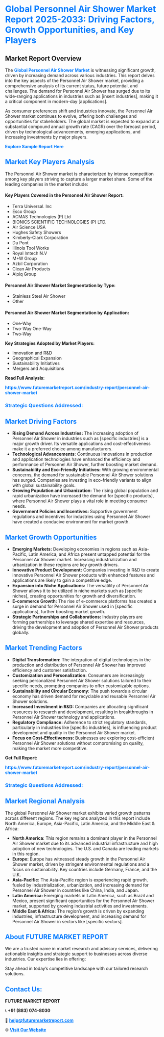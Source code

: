<h1 style="color: #007BFF;">Global Personnel Air Shower Market Report 2025-2033: Driving Factors, Growth Opportunities, and Key Players</h1>

<section id="overview">
<h2>Market Report Overview</h2>
<p>The <a href="https://www.futuremarketreport.com/industry-report/personnel-air-shower-market" style="color: #007BFF; text-decoration: none;"><strong>Global Personnel Air Shower Market</strong></a> is witnessing significant growth, driven by increasing demand across various industries. This report delves into the key aspects of the Personnel Air Shower market, providing a comprehensive analysis of its current status, future potential, and challenges. The demand for Personnel Air Shower has surged due to its wide-ranging applications in industries such as [insert industries], making it a critical component in modern-day [applications].</p>
<p>As consumer preferences shift and industries innovate, the Personnel Air Shower market continues to evolve, offering both challenges and opportunities for stakeholders. The global market is expected to expand at a substantial compound annual growth rate (CAGR) over the forecast period, driven by technological advancements, emerging applications, and increasing investments by major players.</p>
</section>

<section id="overview">
<p><a href="https://www.futuremarketreport.com/request-sample/reportId=84626" style="color: #007BFF; text-decoration: none;"><strong>Explore Sample Report Here</strong></a></p>
</section>

<section id="key-players">
<h2 style="color: #007BFF;">Market Key Players Analysis</h2>
<p>The Personnel Air Shower market is characterized by intense competition among key players striving to capture a larger market share. Some of the leading companies in the market include:</p>
<h4>Key Players Covered in the Personnel Air Shower Report:</h4>
<ul><li>Terra Universal. Inc</li><li>Esco Group</li><li>ACMAS Technologies (P) Ltd</li><li>BIONICS SCIENTIFIC TECHNOLOGIES (P) LTD.</li><li>Air Science USA</li><li>Hughes Safety Showers</li><li>Kimberly-Clark Corporation</li><li>Du Pont</li><li>Illinois Tool Works</li><li>Royal Imtech N.V</li><li>M+W Group</li><li>Azbil Corporation</li><li>Clean Air Products</li><li>Alpiq Group</li></ul>
<h4>Personnel Air Shower Market Segmentation by Type:</h4>
<ul><li>Stainless Steel Air Shower</li><li>Other</li></ul>

<h4>Personnel Air Shower Market Segmentation by Application:</h4>
<ul><li>One-Way</li><li>Two-Way One-Way</li><li>Two-Way</li></ul>
<p><strong>Key Strategies Adopted by Market Players:</strong></p>
<ul>
<li>Innovation and R&D</li>
<li>Geographical Expansion</li>
<li>Sustainability Initiatives</li>
<li>Mergers and Acquisitions</li>
</ul>
</section>

<section>
<p><strong>Read Full Analysis: </strong></p><a href="https://www.futuremarketreport.com/industry-report/personnel-air-shower-market" style="color: #007BFF; text-decoration: none;"><strong>https://www.futuremarketreport.com/industry-report/personnel-air-shower-market</strong></a>
<h3 style="color: #007BFF;">Strategic Questions Addressed:</h3>
</section>

<section id="driving-factors">
<h2 style="color: #007BFF;">Market Driving Factors</h2>
<ul>
<li><strong>Rising Demand Across Industries:</strong> The increasing adoption of Personnel Air Shower in industries such as [specific industries] is a major growth driver. Its versatile applications and cost-effectiveness make it a preferred choice among manufacturers.</li>
<li><strong>Technological Advancements:</strong> Continuous innovations in production and application technologies have enhanced the efficiency and performance of Personnel Air Shower, further boosting market demand.</li>
<li><strong>Sustainability and Eco-Friendly Initiatives:</strong> With growing environmental concerns, the demand for sustainable Personnel Air Shower solutions has surged. Companies are investing in eco-friendly variants to align with global sustainability goals.</li>
<li><strong>Growing Population and Urbanization:</strong> The rising global population and rapid urbanization have increased the demand for [specific products], where Personnel Air Shower plays a vital role in meeting consumer needs.</li>
<li><strong>Government Policies and Incentives:</strong> Supportive government regulations and incentives for industries using Personnel Air Shower have created a conducive environment for market growth.</li>
</ul>
</section>

<section id="growth-opportunities">
<h2 style="color: #007BFF;">Market Growth Opportunities</h2>
<ul>
<li><strong>Emerging Markets:</strong> Developing economies in regions such as Asia-Pacific, Latin America, and Africa present untapped potential for the Personnel Air Shower market. Increasing industrialization and urbanization in these regions are key growth drivers.</li>
<li><strong>Innovative Product Development:</strong> Companies investing in R&D to create innovative Personnel Air Shower products with enhanced features and applications are likely to gain a competitive edge.</li>
<li><strong>Expansion into Niche Applications:</strong> The versatility of Personnel Air Shower allows it to be utilized in niche markets such as [specific niches], creating opportunities for growth and diversification.</li>
<li><strong>E-commerce Growth:</strong> The rise of e-commerce platforms has created a surge in demand for Personnel Air Shower used in [specific applications], further boosting market growth.</li>
<li><strong>Strategic Partnerships and Collaborations:</strong> Industry players are forming partnerships to leverage shared expertise and resources, driving the development and adoption of Personnel Air Shower products globally.</li>
</ul>
</section>

<section id="trending-factors">
<h2 style="color: #007BFF;">Market Trending Factors</h2>
<ul>
<li><strong>Digital Transformation:</strong> The integration of digital technologies in the production and distribution of Personnel Air Shower has improved efficiency and customer satisfaction.</li>
<li><strong>Customization and Personalization:</strong> Consumers are increasingly seeking personalized Personnel Air Shower solutions tailored to their specific needs, prompting companies to offer customizable options.</li>
<li><strong>Sustainability and Circular Economy:</strong> The push towards a circular economy has driven demand for recyclable and reusable Personnel Air Shower solutions.</li>
<li><strong>Increased Investment in R&D:</strong> Companies are allocating significant resources to research and development, resulting in breakthroughs in Personnel Air Shower technology and applications.</li>
<li><strong>Regulatory Compliance:</strong> Adherence to strict regulatory standards, particularly in industries like [specific industries], is influencing product development and quality in the Personnel Air Shower market.</li>
<li><strong>Focus on Cost-Effectiveness:</strong> Businesses are exploring cost-efficient Personnel Air Shower solutions without compromising on quality, making the market more competitive.</li>
</ul>
</section>

<section>
<p><strong>Get Full Report: </strong></p><a href="https://www.futuremarketreport.com/industry-report/personnel-air-shower-market" style="color: #007BFF; text-decoration: none;"><strong>https://www.futuremarketreport.com/industry-report/personnel-air-shower-market</strong></a>
<h3 style="color: #007BFF;">Strategic Questions Addressed:</h3>
</section>


<section id="regional-analysis">
<h2 style="color: #007BFF;">Market Regional Analysis</h2>
<p>The global Personnel Air Shower market exhibits varied growth patterns across different regions. The key regions analyzed in this report include North America, Europe, Asia-Pacific, Latin America, and the Middle East & Africa:</p>
<ul>
<li><strong>North America:</strong> This region remains a dominant player in the Personnel Air Shower market due to its advanced industrial infrastructure and high adoption of new technologies. The U.S. and Canada are leading markets in this region.</li>
<li><strong>Europe:</strong> Europe has witnessed steady growth in the Personnel Air Shower market, driven by stringent environmental regulations and a focus on sustainability. Key countries include Germany, France, and the U.K.</li>
<li><strong>Asia-Pacific:</strong> The Asia-Pacific region is experiencing rapid growth, fueled by industrialization, urbanization, and increasing demand for Personnel Air Shower in countries like China, India, and Japan.</li>
<li><strong>Latin America:</strong> Emerging markets in Latin America, such as Brazil and Mexico, present significant opportunities for the Personnel Air Shower market, supported by growing industrial activities and investments.</li>
<li><strong>Middle East & Africa:</strong> The region’s growth is driven by expanding industries, infrastructure development, and increasing demand for Personnel Air Shower in sectors like [specific sectors].</li>
</ul>
</section>

<footer>
<h2 style="color: #007BFF;">About FUTURE MARKET REPORT</h2>
<p>We are a trusted name in market research and advisory services, delivering actionable insights and strategic support to businesses across diverse industries. Our expertise lies in offering:</p>

<p>Stay ahead in today’s competitive landscape with our tailored research solutions.</p>

<h2 style="color: #007BFF;">Contact Us:</h2>
<p><strong>FUTURE MARKET REPORT</strong></p>
<p>📞 <strong>+91 (883) 074-8030</strong></p>
<p>📧 <strong><a href="mailto:help@futuremarketreport.com" style="color: #007BFF;">help@futuremarketreport.com</a></strong></p>
<p>🌐 <strong><a href="https://www.futuremarketreport.com/" style="color: #007BFF;">Visit Our Website</a></strong></p>
</footer>